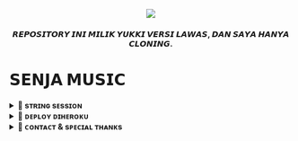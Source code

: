 <p align="center">
  <img src="https://telegra.ph/file/bff5d4e397b846503b514.jpg">
</p>

<h4 align="center">
    𝙍𝙀𝙋𝙊𝙎𝙄𝙏𝙊𝙍𝙔 𝙄𝙉𝙄 𝙈𝙄𝙇𝙄𝙆 𝙔𝙐𝙆𝙆𝙄 𝙑𝙀𝙍𝙎𝙄 𝙇𝘼𝙒𝘼𝙎, 𝘿𝘼𝙉 𝙎𝘼𝙔𝘼 𝙃𝘼𝙉𝙔𝘼 𝘾𝙇𝙊𝙉𝙄𝙉𝙂.
</h4>


    
# 𝗦𝗘𝗡𝗝𝗔 𝗠𝗨𝗦𝗜𝗖 

<details>
<summary><b>🚀 sᴛʀɪɴɢ sᴇssɪᴏɴ</b></summary>
<br>
<h4>ᴀᴍʙɪʟ sᴇssɪᴏɴ ᴠɪᴀ ᴛᴇʟᴇɢʀᴀᴍ ᴍᴇʟᴀʟᴜɪ sᴇɴᴊᴀ sᴛʀɪɴɢ ʙᴏᴛ: </h4>    
<p><a href="https://t.me/senjastring_robot"><img src="https://img.shields.io/badge/senja%20string%20bot-black?style=for-the-badge&logo=appveyor" width="200""/></a></p>
    
</details>

<details>
<summary><b>🚀 ᴅᴇᴘʟᴏʏ ᴅɪʜᴇʀᴏᴋᴜ</b></summary>
<br>

<h4>ᴋʟɪᴋ ᴛᴏᴍʙᴏʟ ᴅɪʙᴀᴡᴀʜ ɪɴɪ ᴜɴᴛᴜᴋ ᴍᴇɴ ᴅᴇᴘʟᴏʏ sᴇɴᴊᴀ ᴍᴜsɪᴄ  ᴅɪʜᴇʀᴏᴋᴜ!</h4>    
<p><a href="https://dashboard.heroku.com/new?template=https://github.com/Itsmesenja/SenjaMusic/tree/master"><img src="https://img.shields.io/badge/Deploy%20To%20Heroku-blueviolet?style=for-the-badge&logo=heroku" width="200""/></a></p>    

</details>

<details>
<summary><b>🚀 ᴄᴏɴᴛᴀᴄᴛ & sᴘᴇᴄɪᴀʟ ᴛʜᴀɴᴋs</b></summary>

## ᴄᴏɴᴛᴀᴄᴛ
- [ᴄʜᴀɴɴᴇʟ](https://t.me/itsmesenjah)
- [ɢʀᴏᴜᴘ](https://t.me/senjaprivateroom)
- [ᴏᴡɴᴇʀ](https://t.me/itsmesejaaah)

## sᴘᴇᴄɪᴀʟ ᴛʜᴀɴᴋs

sᴘᴇᴄɪᴀʟ ᴛʜᴀɴᴋs ᴜɴᴛᴜᴋ ᴛᴇᴀᴍ ʏᴜᴋᴋɪ sᴇʙᴀɢᴀɪ ʙᴀsᴇ ᴅᴀʀɪ ʀᴇᴘᴏ ɪɴɪ:

- [TeamYukki](https://github.com/TeamYukki)
